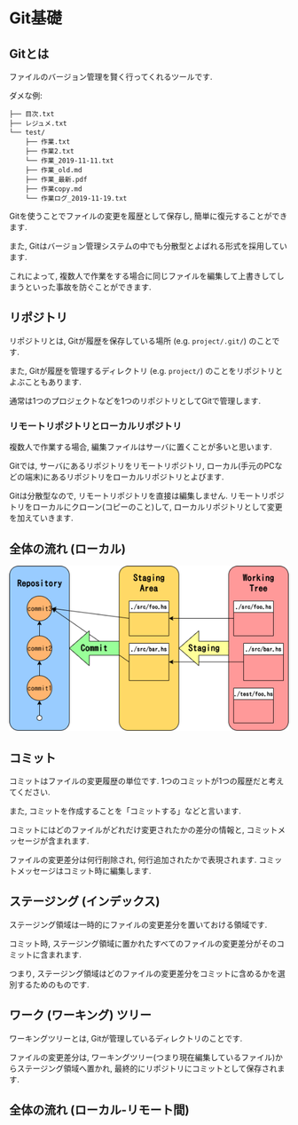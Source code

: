 # Git基礎


## Gitとは

ファイルのバージョン管理を賢く行ってくれるツールです.

ダメな例:

```
├── 目次.txt
├── レジュメ.txt
└── test/
    ├── 作業.txt
    ├── 作業2.txt
    └── 作業_2019-11-11.txt
    ├── 作業_old.md
    ├── 作業_最新.pdf
    ├── 作業copy.md
    └── 作業ログ_2019-11-19.txt
```

Gitを使うことでファイルの変更を履歴として保存し, 簡単に復元することができます.

また, Gitはバージョン管理システムの中でも分散型とよばれる形式を採用しています.

これによって, 複数人で作業をする場合に同じファイルを編集して上書きしてしまうといった事故を防ぐことができます.


## リポジトリ

リポジトリとは, Gitが履歴を保存している場所 (e.g. `project/.git/`) のことです.

また, Gitが履歴を管理するディレクトリ (e.g. `project/`) のことをリポジトリとよぶこともあります.

通常は1つのプロジェクトなどを1つのリポジトリとしてGitで管理します.

### リモートリポジトリとローカルリポジトリ

複数人で作業する場合, 編集ファイルはサーバに置くことが多いと思います.

Gitでは, サーバにあるリポジトリをリモートリポジトリ, ローカル(手元のPCなどの端末)にあるリポジトリをローカルリポジトリとよびます.

Gitは分散型なので, リモートリポジトリを直接は編集しません.
リモートリポジトリをローカルにクローン(コピーのこと)して, ローカルリポジトリとして変更を加えていきます.


## 全体の流れ (ローカル)

![全体の流れ (ローカル)](./git-over-view-local.png)


## コミット

コミットはファイルの変更履歴の単位です.
1つのコミットが1つの履歴だと考えてください.

また, コミットを作成することを「コミットする」などと言います.

コミットにはどのファイルがどれだけ変更されたかの差分の情報と, コミットメッセージが含まれます.

ファイルの変更差分は何行削除され, 何行追加されたかで表現されます.
コミットメッセージはコミット時に編集します.

## ステージング (インデックス)

ステージング領域は一時的にファイルの変更差分を置いておける領域です.

コミット時, ステージング領域に置かれたすべてのファイルの変更差分がそのコミットに含まれます.

つまり, ステージング領域はどのファイルの変更差分をコミットに含めるかを選別するためのものです.


## ワーク (ワーキング) ツリー

ワーキングツリーとは, Gitが管理しているディレクトリのことです.

ファイルの変更差分は, ワーキングツリー(つまり現在編集しているファイル)からステージング領域へ置かれ, 最終的にリポジトリにコミットとして保存されます.


## 全体の流れ (ローカル-リモート間)